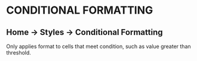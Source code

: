 # CONDITIONAL FORMATTING

## Home &rarr; Styles &rarr; Conditional Formatting

Only applies format to cells that meet condition, such as value greater than threshold.
